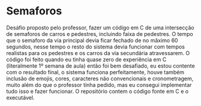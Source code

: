 # Semaforos

Desáfio proposto pelo professor, fazer um código em C de uma intersecção de semaforos de carros e pedestres, incluindo faixa de pedestres. O tempo que o semaforo da via principal devia ficar fechado de no mâximo 60 segundos, nesse tempo o resto do sistema devia funcionar com tempos realistas para os pedestres e os carros da via secundária atravessarem. O código foi feito quando eu tinha quase zero de experiência em C (literalmente 1º semana de aula) então foi bem desafiado, eu estou contente com o resultado final, o sistema funciona perfeitamente, houve também inclusão de emojis, cores, caracteres não convencionais e cronometragem, muito além do que o professor tinha pedido, mas eu consegui implementar tudo isso e fazer funcionar. O repositório contem o código fonte em C e o executável.
